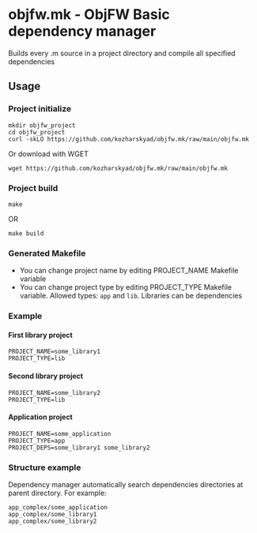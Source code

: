 # objfw.mk - ObjFW Basic dependency manager

Builds every .m source in a project directory and compile all specified dependencies

## Usage

### Project initialize

```
mkdir objfw_project
cd objfw_project
curl -skLO https://github.com/kozharskyad/objfw.mk/raw/main/objfw.mk
```

Or download with WGET

```
wget https://github.com/kozharskyad/objfw.mk/raw/main/objfw.mk
```

### Project build

```
make
```

OR

```
make build
```

### Generated Makefile

* You can change project name by editing PROJECT_NAME Makefile variable
* You can change project type by editing PROJECT_TYPE Makefile variable. Allowed types: `app` and `lib`. Libraries can be dependencies

### Example

#### First library project

```
PROJECT_NAME=some_library1
PROJECT_TYPE=lib
```

#### Second library project

```
PROJECT_NAME=some_library2
PROJECT_TYPE=lib
```

#### Application project

```
PROJECT_NAME=some_application
PROJECT_TYPE=app
PROJECT_DEPS=some_library1 some_library2
```

### Structure example

Dependency manager automatically search dependencies directories at parent directory. For example:

```
app_complex/some_application
app_complex/some_library1
app_complex/some_library2
```
